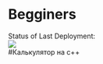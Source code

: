# Begginers

Status of Last Deployment:<br>
<img src="https://github.com/itshniki121/Begginers/workflows/Cmake/badge.cvg?branch=main"><br>
#Калькулятор на с++
